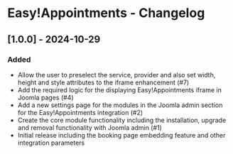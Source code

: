 # Easy!Appointments - Changelog

## [1.0.0] - 2024-10-29

### Added

- Allow the user to preselect the service, provider and also set width, height and style attributes to the iframe enhancement  (#7)
- Add the required logic for the displaying Easy!Appointments iframe in Joomla pages  (#4)
- Add a new settings page for the modules in the Joomla admin section for the Easy!Appointments integration  (#2)
- Create the core module functionality including the installation, upgrade and removal functionality with Joomla admin  (#1)
- Initial release including the booking page embedding feature and other integration parameters 
